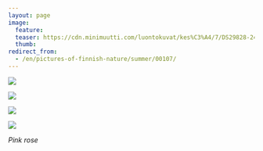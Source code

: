 ```yaml
---
layout: page
image:
  feature:
  teaser: https://cdn.minimuutti.com/luontokuvat/kes%C3%A4/7/DS29828-245px.jpg
  thumb:
redirect_from:
  - /en/pictures-of-finnish-nature/summer/00107/
---
```


![](https://cdn.minimuutti.com/luontokuvat/kes%C3%A4/7/DS29760-800px.jpg)

![](https://cdn.minimuutti.com/luontokuvat/kes%C3%A4/7/DS29822-800px.jpg)

![](https://cdn.minimuutti.com/luontokuvat/kes%C3%A4/7/DS29833-800px.jpg)

![](https://cdn.minimuutti.com/luontokuvat/kes%C3%A4/7/DS29828-800px.jpg)

*Pink rose*
